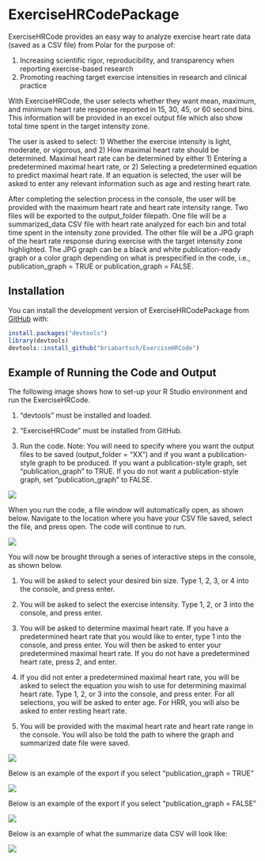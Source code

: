 
<!-- README.md is generated from README.Rmd. Please edit that file -->

# ExerciseHRCodePackage

<!-- badges: start -->
<!-- badges: end -->

ExerciseHRCode provides an easy way to analyze exercise heart rate data
(saved as a CSV file) from Polar for the purpose of:

1)  Increasing scientific rigor, reproducibility, and transparency when
    reporting exercise-based research
2)  Promoting reaching target exercise intensities in research and
    clinical practice

With ExerciseHRCode, the user selects whether they want mean, maximum,
and minimum heart rate response reported in 15, 30, 45, or 60 second
bins. This information will be provided in an excel output file which
also show total time spent in the target intensity zone.

The user is asked to select: 1) Whether the exercise intensity is light,
moderate, or vigorous, and 2) How maximal heart rate should be
determined. Maximal heart rate can be determined by either 1) Entering a
predetermined maximal heart rate, or 2) Selecting a predetermined
equation to predict maximal heart rate. If an equation is selected, the
user will be asked to enter any relevant information such as age and
resting heart rate.

After completing the selection process in the console, the user will be
provided with the maximum heart rate and heart rate intensity range. Two
files will be exported to the output_folder filepath. One file will be a
summarized_data CSV file with heart rate analyzed for each bin and total
time spent in the intensity zone provided. The other file will be a JPG
graph of the heart rate response during exercise with the target
intensity zone highlighted. The JPG graph can be a black and white
publication-ready graph or a color graph depending on what is
prespecified in the code, i.e., publication_graph = TRUE or
publication_graph = FALSE.

## Installation

You can install the development version of ExerciseHRCodePackage from
[GitHub](https://github.com/) with:

``` r
install.packages("devtools")
library(devtools)
devtools::install_github("briabartsch/ExerciseHRCode")
```

## Example of Running the Code and Output

The following image shows how to set-up your R Studio environment and
run the ExerciseHRCode.

1)  “devtools” must be installed and loaded.

2)  “ExerciseHRCode” must be installed from GitHub.

3)  Run the code. Note: You will need to specify where you want the
    output files to be saved (output_folder = “XX”) and if you want a
    publication-style graph to be produced. If you want a
    publication-style graph, set “publication_graph” to TRUE. If you do
    not want a publication-style graph, set “publication_graph” to
    FALSE.

![](images/Code%20to%20run.jpg)

When you run the code, a file window will automatically open, as shown
below. Navigate to the location where you have your CSV file saved,
select the file, and press open. The code will continue to run.

![](images/Selection%20Window.jpg)

You will now be brought through a series of interactive steps in the
console, as shown below.

1)  You will be asked to select your desired bin size. Type 1, 2, 3, or
    4 into the console, and press enter.

2)  You will be asked to select the exercise intensity. Type 1, 2, or 3
    into the console, and press enter.

3)  You will be asked to determine maximal heart rate. If you have a
    predetermined heart rate that you would like to enter, type 1 into
    the console, and press enter. You will then be asked to enter your
    predetermined maximal heart rate. If you do not have a predetermined
    heart rate, press 2, and enter.

4)  If you did not enter a predetermined maximal heart rate, you will be
    asked to select the equation you wish to use for determining maximal
    heart rate. Type 1, 2, or 3 into the console, and press enter. For
    all selections, you will be asked to enter age. For HRR, you will
    also be asked to enter resting heart rate.

5)  You will be provided with the maximal heart rate and heart rate
    range in the console. You will also be told the path to where the
    graph and summarized date file were saved.

![](images/Console%20Selection%20Window.png)

Below is an example of the export if you select “publication_graph =
TRUE”

![](images/HIIT%20publication%20graph.jpg)

Below is an example of the export if you select “publication_graph =
FALSE”

![](images/HR%20graph.jpg)

Below is an example of what the summarize data CSV will look like:

![](images/File%20Screenshot.jpg)
